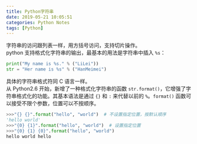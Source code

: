 ```yaml
---
title: Python字符串
date: 2019-05-21 10:05:51
categories: Python Notes
tags: [Python]
---
```


字符串的访问跟列表一样，用方括号访问，支持切片操作。  
python 支持格式化字符串的输出，最基本的用法是字符串中插入 `%s`：
```python
print("My name is %s." % ("LiLei"))
str = "Her name is %s" % ("HanMeimei")
```
具体的字符串格式符同 C 语言一样。  
从 Python2.6 开始，新增了一种格式化字符串的函数 `str.format()`，它增强了字符串格式化的功能。其基本语法是通过 `{}` 和 `:` 来代替以前的 `%`。`format()` 函数可以接受不限个参数，位置可以不按顺序。  
```python
>>>"{} {}".format("hello", "world")  # 不设置指定位置，按默认顺序
'hello world'
>>>"{0} {1}".format("hello", "world")  # 设置指定位置
>>>"{0} {1} {0}".format("hello", "world")
hello world hello
```
